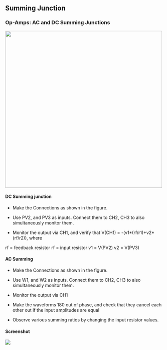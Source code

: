 Summing Junction
---

### Op-Amps: AC and DC Summing Junctions

<img src="https://fossasia.github.io/pslab-experiments/images/schematics/summing.svg" width=500 height=500>

#### DC Summing junction

* Make the Connections as shown in the figure.

* Use PV2, and PV3 as inputs. Connect them to CH2, CH3 to also simultaneously monitor them.

* Monitor the output via CH1, and verify that V(CH1) = -(v1*(rf/r1)+v2*(rf/r2)), where

rf = feedback resistor
rf = input resistor
v1 = V(PV2)
v2 = V(PV3)

#### AC Summing

* Make the Connections as shown in the figure.
* Use W1, and W2 as inputs. Connect them to CH2, CH3 to also simultaneously monitor them.
* Monitor the output via CH1
* Make the waveforms 180 out of phase, and check that they cancel each other out if the input amplitudes are equal

* Observe various summing ratios by changing the input resistor values.

#### Screenshot

<img src="https://fossasia.github.io/pslab-experiments/images/screenshots/summing_junction.png">

